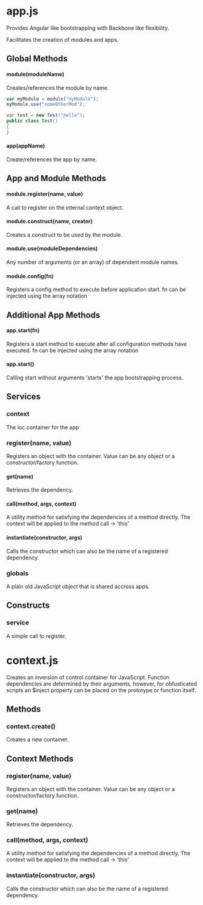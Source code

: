 ﻿
# app.js

Provides Angular like bootstrapping with Backbone like flexibility.

Facilitates the creation of modules and apps.


## Global Methods

#### module(moduleName)
Creates/references the module by name.

```js
var myModule = module("myModule");
myModule.use("someOtherMod");
```

```c#
var test = new Test("hello");
public class Test()
{
}
```

#### app(appName)
Create/references the app by name.

## App and Module Methods

#### module.register(name, value)
A call to register on the internal context object.

#### module.construct(name, creator)
Creates a construct to be used by the module.

#### module.use(moduleDependencies)
Any number of arguments (or an array) of dependent module names.

#### module.config(fn)
Registers a config method to execute before application start.
fn can be injected using the array notation

## Additional App Methods

#### app.start(fn)
Registers a start method to execute after all configuration methods have executed.
fn can be injected using the array notation

#### app.start()
Calling start without arguments 'starts' the app bootstrapping process.

## Services

### context
The ioc container for the app

### register(name, value)
Registers an object with the container.
Value can be any object or a constructor/factory function.

#### get(name)
Retrieves the dependency.

#### call(method, args, context)
A utility method for satisfying the dependencies of a method directly.
The context will be applied to the method call -> 'this'

#### instantiate(constructor, args)
Calls the constructor which can also be the name
of a registered dependency.


### globals
A plain old JavaScript object that is shared accross apps.


## Constructs

### service
A simple call to register.



# context.js
Creates an inversion of control container for JavaScript.
Function dependencies are determined by their arguments, however, for obfusticated scripts
an $inject property can be placed on the prototype or function itself.

## Methods

### context.create()
Creates a new container.

## Context Methods

### register(name, value)
Registers an object with the container.
Value can be any object or a constructor/factory function.

### get(name)
Retrieves the dependency.

### call(method, args, context)
A utility method for satisfying the dependencies of a method directly.
The context will be applied to the method call -> 'this'

### instantiate(constructor, args)
Calls the constructor which can also be the name
of a registered dependency.
